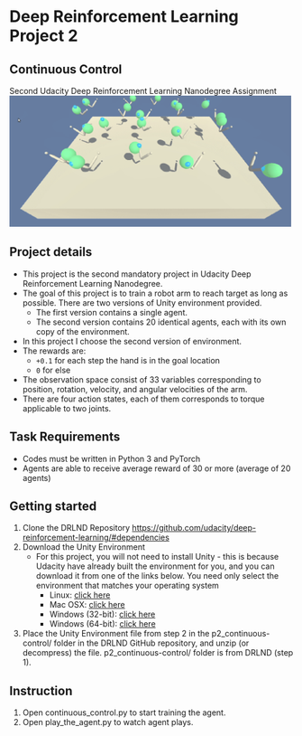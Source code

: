 # Deep Reinforcement Learning Project 2
## Continuous Control
Second Udacity Deep Reinforcement Learning Nanodegree Assignment
<img src="https://raw.githubusercontent.com/alifahsanul/continuous_control/master/media/tennis_env.png" width=500>
## Project details
* This project is the second mandatory project in Udacity Deep Reinforcement Learning Nanodegree.
* The goal of this project is to train a robot arm to reach target as long as possible. There are two versions of Unity environment provided.
  * The first version contains a single agent.
  * The second version contains 20 identical agents, each with its own copy of the environment.
* In this project I choose the second version of environment.
* The rewards are:
  * `+0.1` for each step the hand is in the goal location
  * `0` for else
* The observation space consist of 33 variables corresponding to position, rotation, velocity, and angular velocities of the arm.
* There are four action states, each of them corresponds to torque applicable to two joints.

## Task Requirements
* Codes must be written in Python 3 and PyTorch
* Agents are able to receive average reward of 30 or more (average of 20 agents)

## Getting started
1. Clone the DRLND Repository https://github.com/udacity/deep-reinforcement-learning/#dependencies
2. Download the Unity Environment
    * For this project, you will not need to install Unity - this is because Udacity have already built the environment for you, and you can download it from one of the links below. You need only select the environment that matches your operating system
      * Linux: [click here](https://s3-us-west-1.amazonaws.com/udacity-drlnd/P2/Reacher/Reacher_Linux.zip)
      * Mac OSX: [click here](https://s3-us-west-1.amazonaws.com/udacity-drlnd/P2/Reacher/Reacher.app.zip)
      * Windows (32-bit): [click here](https://s3-us-west-1.amazonaws.com/udacity-drlnd/P2/Reacher/Reacher_Windows_x86.zip)
      * Windows (64-bit): [click here](https://s3-us-west-1.amazonaws.com/udacity-drlnd/P2/Reacher/Reacher_Windows_x86_64.zip)
3. Place the Unity Environment file from step 2 in the p2_continuous-control/ folder in the DRLND GitHub repository, and unzip (or decompress) the file. p2_continuous-control/ folder is from DRLND (step 1).

## Instruction
1. Open continuous_control.py to start training the agent.
2. Open play_the_agent.py to watch agent plays.












